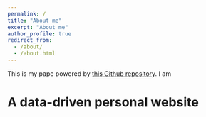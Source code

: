 ```yaml
---
permalink: /
title: "About me"
excerpt: "About me"
author_profile: true
redirect_from: 
  - /about/
  - /about.html
---
```


This is my pape powered by [this Github repository](https://github.com/staeiou/staeiou.github.io). I am 

A data-driven personal website
======
